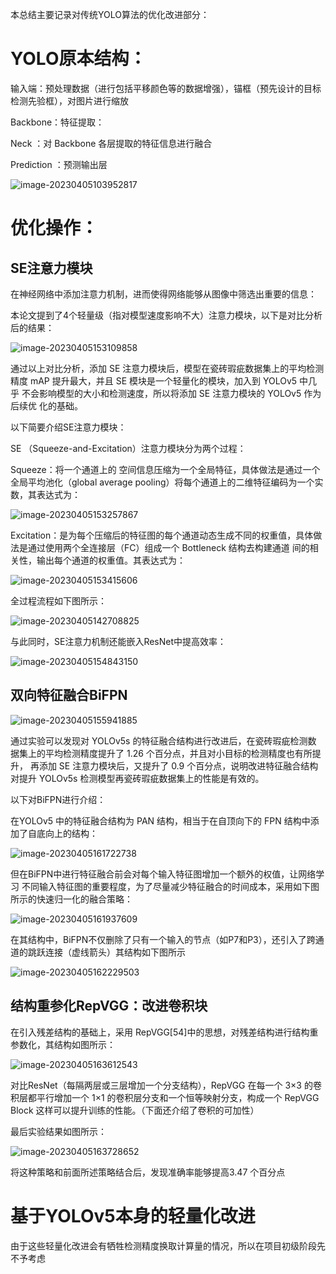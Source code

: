 本总结主要记录对传统YOLO算法的优化改进部分：



# YOLO原本结构：

输入端：预处理数据（进行包括平移颜色等的数据增强），锚框（预先设计的目标检测先验框），对图片进行缩放

Backbone：特征提取：

Neck ：对 Backbone 各层提取的特征信息进行融合

 Prediction ：预测输出层

![image-20230405103952817](https://user-images.githubusercontent.com/103879136/230783214-66f34d5c-dad5-4b3d-80a4-f0e8ede381d1.png)





# 优化操作：

## SE注意力模块

在神经网络中添加注意力机制，进而使得网络能够从图像中筛选出重要的信息：

本论文提到了4个轻量级（指对模型速度影响不大）注意力模块，以下是对比分析后的结果：


![image-20230405153109858](https://user-images.githubusercontent.com/103879136/230783350-2ea08566-e3f3-42d2-b218-656b2f96f230.png)

通过以上对比分析，添加 SE 注意力模块后，模型在瓷砖瑕疵数据集上的平均检测精度 mAP 提升最大，并且 SE 模块是一个轻量化的模块，加入到 YOLOv5 中几乎 不会影响模型的大小和检测速度，所以将添加 SE 注意力模块的 YOLOv5 作为后续优 化的基础。

以下简要介绍SE注意力模块：

SE （Squeeze-and-Excitation）注意力模块分为两个过程：

Squeeze：将一个通道上的 空间信息压缩为一个全局特征，具体做法是通过一个全局平均池化（global average  pooling）将每个通道上的二维特征编码为一个实数，其表达式为：

![image-20230405153257867](https://user-images.githubusercontent.com/103879136/230783361-a1e3cde8-ec23-4ea2-900e-abaab561adac.png)

Excitation：是为每个压缩后的特征图的每个通道动态生成不同的权重值，具体做法是通过使用两个全连接层（FC）组成一个 Bottleneck 结构去构建通道 间的相关性，输出每个通道的权重值。其表达式为：

![image-20230405153415606](https://user-images.githubusercontent.com/103879136/230783367-64be6ba2-fca9-4b80-b919-ca00205a6d88.png)

全过程流程如下图所示：

![image-20230405142708825](https://user-images.githubusercontent.com/103879136/230783392-49c4d32c-1c8d-435a-9d1d-99fc3590d994.png)

与此同时，SE注意力机制还能嵌入ResNet中提高效率：

![image-20230405154843150](https://user-images.githubusercontent.com/103879136/230783407-46c8cf0e-6f9c-402f-a462-767c2c8d4902.png)
## 双向特征融合BiFPN

![image-20230405155941885](https://user-images.githubusercontent.com/103879136/230783414-59bfc55d-e6ab-4fe1-9dc5-f793127e2947.png)

通过实验可以发现对 YOLOv5s 的特征融合结构进行改进后，在瓷砖瑕疵检测数 据集上的平均检测精度提升了 1.26 个百分点，并且对小目标的检测精度也有所提升， 再添加 SE 注意力模块后，又提升了 0.9 个百分点，说明改进特征融合结构对提升 YOLOv5s 检测模型再瓷砖瑕疵数据集上的性能是有效的。

以下对BiFPN进行介绍：

在YOLOv5 中的特征融合结构为 PAN 结构，相当于在自顶向下的 FPN 结构中添加了自底向上的结构：

![image-20230405161722738](https://user-images.githubusercontent.com/103879136/230783419-deb21a42-f1e4-407e-abee-3351b429b73d.png)

但在BiFPN中进行特征融合前会对每个输入特征图增加一个额外的权值，让网络学习 不同输入特征图的重要程度，为了尽量减少特征融合的时间成本，采用如下图所示的快速归一化的融合策略：

![image-20230405161937609](https://user-images.githubusercontent.com/103879136/230783424-cc21fd49-4bf0-4f0f-84d7-618e59b13c95.png)

在其结构中，BiFPN不仅删除了只有一个输入的节点（如P7和P3），还引入了跨通道的跳跃连接（虚线箭头）其结构如下图所示

![image-20230405162229503](https://user-images.githubusercontent.com/103879136/230783431-002aa1b1-7e54-4fd3-909f-4d0a42e8954a.png)

## 结构重参化RepVGG：改进卷积块

在引入残差结构的基础上，采用 RepVGG[54]中的思想，对残差结构进行结构重参数化，其结构如图所示：

![image-20230405163612543](https://user-images.githubusercontent.com/103879136/230783436-faa01651-13b6-4f72-adb4-aea2a1218d19.png)

对比ResNet（每隔两层或三层增加一个分支结构），RepVGG 在每一个 3×3 的卷积层都平行增加一个 1×1 的卷积层分支和一个恒等映射分支，构成一个 RepVGG Block 这样可以提升训练的性能。（下面还介绍了卷积的可加性）

最后实验结果如图所示：

![image-20230405163728652](https://user-images.githubusercontent.com/103879136/230783442-e57be747-255f-49d2-8452-0cc925bea9e5.png)

将这种策略和前面所述策略结合后，发现准确率能够提高3.47 个百分点

# 基于YOLOv5本身的轻量化改进

由于这些轻量化改进会有牺牲检测精度换取计算量的情况，所以在项目初级阶段先不予考虑

